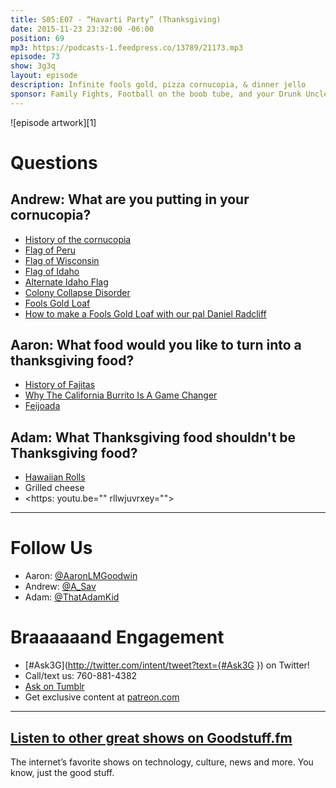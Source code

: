 ```yaml
---
title: S05:E07 - “Havarti Party” (Thanksgiving)
date: 2015-11-23 23:32:00 -06:00
position: 69
mp3: https://podcasts-1.feedpress.co/13789/21173.mp3
episode: 73
show: 3g3q
layout: episode
description: Infinite fools gold, pizza cornucopia, & dinner jello
sponsor: Family Fights, Football on the boob tube, and your Drunk Uncle
---
```


![episode artwork][1]

# Questions

## Andrew: What are you putting in your cornucopia?

* [History of the cornucopia][2]
* [Flag of Peru][3]
* [Flag of Wisconsin][4]
* [Flag of Idaho][5]
* [Alternate Idaho Flag][6]
* [Colony Collapse Disorder][7]
* [Fools Gold Loaf][8]
* [How to make a Fools Gold Loaf with our pal Daniel Radcliff][9]

## Aaron: What food would you like to turn into a thanksgiving food?

* [History of Fajitas][10]
* [Why The California Burrito Is A Game Changer][11]
* [Feijoada][12]

## Adam: What Thanksgiving food shouldn't be Thanksgiving food?

* [Hawaiian Rolls][13]
* Grilled cheese
* <https: youtu.be="" rllwjuvrxey="">

***

# Follow Us
* Aaron: [@AaronLMGoodwin](http://twitter.com/aaronlmgoodwin)
* Andrew: [@A_Sav](http://twitter.com/a_sav)
* Adam: [@ThatAdamKid](http://twitter.com/thatadamkid)

# Braaaaaand Engagement
* [#Ask3G](http://twitter.com/intent/tweet?text={#Ask3G }) on Twitter!
* Call/text us: 760-881-4382
* [Ask on Tumblr](http://3g3q.co/ask)
* Get exclusive content at [patreon.com](http://www.patreon.com/3g3q)

***

## [Listen to other great shows on Goodstuff.fm](http://goodstuff.fm/)
The internet’s favorite shows on technology, culture, news and more. You know, just the good stuff.


[2]: http://www.brighthubeducation.com/history-homework-help/126590-what-is-a-cornucopia/
[3]: https://en.wikipedia.org/wiki/Flag_of_Peru
[4]: https://en.wikipedia.org/wiki/Flag_of_Wisconsin
[5]: https://en.wikipedia.org/wiki/Flag_and_seal_of_Idaho
[6]: http://bit.ly/1T7ozp4
[7]: http://bit.ly/1lBH49S
[8]: https://en.wikipedia.org/wiki/Fool%27s_Gold_Loaf
[9]: https://www.youtube.com/watch?v=RWIEVV1W130
[10]: http://www.austinchronicle.com/food/2005-03-04/261130/
[11]: http://www.buzzfeed.com/pablovaldivia/all-hail-the-california-burrito#.fw69B5MjV
[12]: https://en.wikipedia.org/wiki/Feijoada
[13]: http://www.kingshawaiian.com/products/rolls-12-pack/
[14]: http://twitter.com/aaronlmgoodwin
[15]: http://twitter.com/a_sav
[16]: http://twitter.com/thatadamkid
[17]: http://www.patreon.com/3g3q
[18]: http://goodstuff.fm/3g3q/
